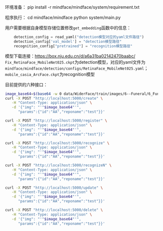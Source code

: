 环境准备：
pip install -r mindface/mindface/system/requirement.txt

程序执行：
cd mindface/mindface
python system/main.py

用户需要根据自身模型存储位置修改`get_embedding`函数中的信息：
````python
    detection_config = read_yaml("detection模型对应的yaml文件路径")
    detection_config['val_model'] = "detection模型路径"
    recognition_config["pretrained"] = "recognition模型路径"
````

模型下载连接：https://box.nju.edu.cn/d/a6a31ba02142470baabc/
`Fix_RetinaFace_MobileNet025.ckpt`为detection模型，对应的yaml文件为`mindface/mindface/detection/configs/RetinaFace_MobileNet025.yaml`；
`mobile_casia_ArcFace.ckpt`为recognition模型

目前提供的六种接口：
````bash
image_base64=$(base64 -w 0 data/WiderFace/train/images/6--Funeral/6_Funeral_Funeral_6_417.jpg)
curl -X POST "http://localhost:5000/create" \
   -H "Content-Type: application/json" \
   -d '{"img": "'"$image_base64"'",
      "params":{"id":"AA","reponame":"test"}}'

curl -X POST "http://localhost:5000/register" \
   -H "Content-Type: application/json" \
   -d '{"img": "'"$image_base64"'",
      "params":{"id":"AA","reponame":"test"}}'

curl -X POST "http://localhost:5000/recognize" \
   -H "Content-Type: application/json" \
   -d '{"img": "'"$image_base64"'",
      "params":{"id":"AA","reponame":"test"}}'

curl -X POST "http://localhost:5000/recognizeN" \
   -H "Content-Type: application/json" \
   -d '{"img": "'"$image_base64"'",
      "params":{"id":"AA","reponame":"test"}}'

curl -X POST "http://localhost:5000/update" \
   -H "Content-Type: application/json" \
   -d '{"img": "'"$image_base64"'",
      "params":{"id":"AA","reponame":"test"}}'

curl -X POST "http://localhost:5000/delete" \
   -H "Content-Type: application/json" \
   -d '{"img": "'"$image_base64"'",
      "params":{"id":"AA","reponame":"test"}}'
````
